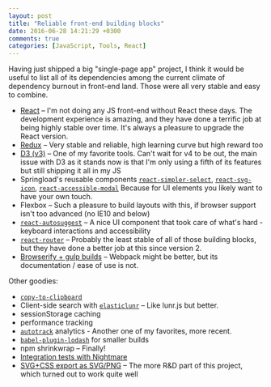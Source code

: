 ```yaml
---
layout: post
title: "Reliable front-end building blocks"
date: 2016-06-28 14:21:29 +0300
comments: true
categories: [JavaScript, Tools, React]
---
```


Having just shipped a big "single-page app" project, I think it would be useful to list all of its dependencies among the current climate of dependency burnout in front-end land. Those were all very stable and easy to combine.

<!-- more -->

* [React](https://facebook.github.io/react/) – I'm not doing any JS front-end without React these days. The development experience is amazing, and they have done a terrific job at being highly stable over time. It's always a pleasure to upgrade the React version.
* [Redux](https://github.com/reactjs/redux) – Very stable and reliable, high learning curve but high reward too
* [D3 (v3)](https://d3js.org/) – One of my favorite tools. Can't wait for v4 to be out, the main issue with D3 as it stands now is that I'm only using a fifth of its features but still shipping it all in my JS
* Springload's reusable components [`react-simpler-select`](https://springload.github.io/react-simpler-select/), [`react-svg-icon`](https://springload.github.io/react-svg-icon/), [`react-accessible-modal`](https://github.com/springload/react-accessible-modal) Because for UI elements you likely want to have your own touch.
* Flexbox – Such a pleasure to build layouts with this, if browser support isn't too advanced (no IE10 and below)
* [`react-autosuggest`](https://github.com/moroshko/react-autosuggest) – A nice UI component that took care of what's hard - keyboard interactions and accessibility
* [`react-router`](https://github.com/reactjs/react-router/) – Probably the least stable of all of those building blocks, but they have done a better job at this since version 2.
* [Browserify + gulp builds](https://github.com/springload/frontend-starter-kit/blob/master/gulpfile.js/tasks/js.js) – Webpack might be better, but its documentation / ease of use is not.

Other goodies:

* [`copy-to-clipboard`](https://github.com/sudodoki/copy-to-clipboard)
* Client-side search with [`elasticlunr`](https://github.com/weixsong/elasticlunr.js) – Like lunr.js but better.
* sessionStorage caching
* performance tracking
* [`autotrack`](https://github.com/googleanalytics/autotrack/) analytics - Another one of my favorites, more recent.
* [`babel-plugin-lodash`](https://github.com/lodash/babel-plugin-lodash/) for smaller builds
* npm shrinkwrap – Finally!
* [Integration tests with Nightmare](https://github.com/thibaudcolas/nightmarejs-integration-tests)
* [SVG+CSS export as SVG/PNG](https://github.com/thibaudcolas/export-svg-chart) – The more R&D part of this project, which turned out to work quite well
